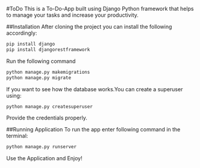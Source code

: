 #ToDo
This is a To-Do-App built using Django Python framework that helps to manage your tasks and increase your productivity.

##Installation
After cloning the project you can  install the following accordingly:
```bash
pip install django
pip install djangorestframework
```
Run the following command
```bash
python manage.py makemigrations
python manage.py migrate
```
If you want to see how the database works.You can create a superuser using:
```bash
python manage.py createsuperuser
```
Provide the credentials properly.

##Running Application
To run the app enter following command in the terminal:
```bash
python manage.py runserver
```
Use the Application and Enjoy!